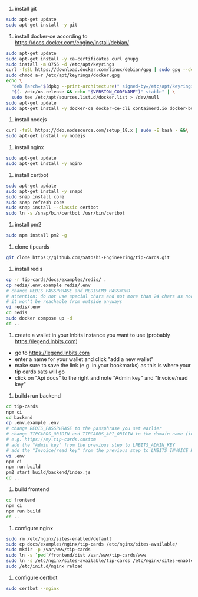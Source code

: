 1. install git
```bash
sudo apt-get update
sudo apt-get install -y git
```

1. install docker-ce according to https://docs.docker.com/engine/install/debian/
```bash
sudo apt-get update
sudo apt-get install -y ca-certificates curl gnupg
sudo install -m 0755 -d /etc/apt/keyrings
curl -fsSL https://download.docker.com/linux/debian/gpg | sudo gpg --dearmor -o /etc/apt/keyrings/docker.gpg
sudo chmod a+r /etc/apt/keyrings/docker.gpg
echo \
  "deb [arch="$(dpkg --print-architecture)" signed-by=/etc/apt/keyrings/docker.gpg] https://download.docker.com/linux/debian \
  "$(. /etc/os-release && echo "$VERSION_CODENAME")" stable" | \
  sudo tee /etc/apt/sources.list.d/docker.list > /dev/null
sudo apt-get update
sudo apt-get install -y docker-ce docker-ce-cli containerd.io docker-buildx-plugin docker-compose-plugin
```

1. install nodejs
```bash
curl -fsSL https://deb.nodesource.com/setup_18.x | sudo -E bash - &&\
sudo apt-get install -y nodejs
```

1. install nginx
```bash
sudo apt-get update
sudo apt-get install -y nginx
```

1. install certbot
```bash
sudo apt-get update
sudo apt-get install -y snapd
sudo snap install core
sudo snap refresh core
sudo snap install --classic certbot
sudo ln -s /snap/bin/certbot /usr/bin/certbot
```

1. install pm2
```bash
sudo npm install pm2 -g
```

1. clone tipcards
```bash
git clone https://github.com/Satoshi-Engineering/tip-cards.git
```

1. install redis
```bash
cp -r tip-cards/docs/examples/redis/ .
cp redis/.env.example redis/.env
# change REDIS_PASSPHRASE and REDISCMD_PASSWORD
# attention: do not use special chars and not more than 24 chars as nodejs redis client cannot handle it
# it won't be reachable from outside anyways
vi redis/.env
cd redis
sudo docker compose up -d
cd ..
```

1. create a wallet in your lnbits instance you want to use (probably https://legend.lnbits.com)
* go to https://legend.lnbits.com
* enter a name for your wallet and click "add a new wallet"
* make sure to save the link (e.g. in your bookmarks) as this is where your tip cards sats will go
* click on "Api docs" to the right and note "Admin key" and "Invoice/read key"

1. build+run backend
```bash
cd tip-cards
npm ci
cd backend
cp .env.example .env
# change REDIS_PASSPHRASE to the passphrase you set earlier
# change TIPCARDS_ORIGIN and TIPCARDS_API_ORIGIN to the domain name (including protocol) that your tip-cards instance will run at
# e.g. https://my.tip-cards.custom
# add the "Admin key" from the previous step to LNBITS_ADMIN_KEY
# add the "Invoice/read key" from the previous step to LNBITS_INVOICE_READ_KEY
vi .env
npm ci
npm run build
pm2 start build/backend/index.js
cd ..
```

1. build frontend
```bash
cd frontend
npm ci
npm run build
cd ..
```

1. configure nginx
```bash
sudo rm /etc/nginx/sites-enabled/default
sudo cp docs/examples/nginx/tip-cards /etc/nginx/sites-available/
sudo mkdir -p /var/www/tip-cards
sudo ln -s `pwd`/frontend/dist /var/www/tip-cards/www
sudo ln -s /etc/nginx/sites-available/tip-cards /etc/nginx/sites-enabled/tip-cards
sudo /etc/init.d/nginx reload
```

1. configure certbot
```bash
sudo certbot --nginx
```
